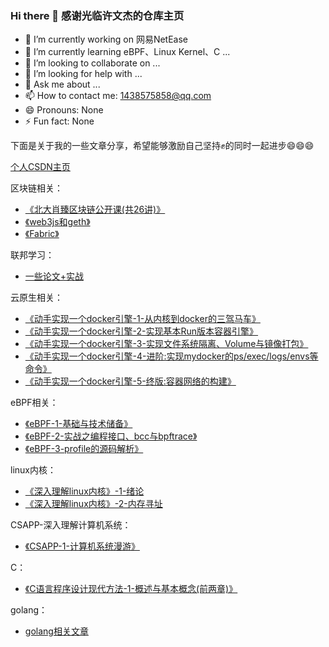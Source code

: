 ### Hi there 👋 感谢光临许文杰的仓库主页

- 🔭 I’m currently working on 网易NetEase
- 🌱 I’m currently learning eBPF、Linux Kernel、C ...
- 👯 I’m looking to collaborate on ...
- 🤔 I’m looking for help with ...
- 💬 Ask me about ...
- 📫 How to contact me: 1438575858@qq.com
- 😄 Pronouns: None
- ⚡ Fun fact: None


下面是关于我的一些文章分享，希望能够激励自己坚持✊的同时一起进步😄😄😄

[个人CSDN主页](https://blog.csdn.net/weixin_43988498?type=blog)

区块链相关：
* [《北大肖臻区块链公开课(共26讲)》](https://blog.csdn.net/weixin_43988498/category_10443931.html)
* [《web3js和geth》](https://blog.csdn.net/weixin_43988498/category_11842776.html)
* [《Fabric》](https://blog.csdn.net/weixin_43988498/category_11842773.html)

联邦学习：
* [一些论文+实战](https://blog.csdn.net/weixin_43988498/category_10956310.html)

云原生相关：
* [《动手实现一个docker引擎-1-从内核到docker的三驾马车》](https://blog.csdn.net/weixin_43988498/article/details/121044780)
* [《动手实现一个docker引擎-2-实现基本Run版本容器引擎》](https://blog.csdn.net/weixin_43988498/article/details/121277395)
* [《动手实现一个docker引擎-3-实现文件系统隔离、Volume与镜像打包》](https://blog.csdn.net/weixin_43988498/article/details/121307202)
* [《动手实现一个docker引擎-4-进阶:实现mydocker的ps/exec/logs/envs等命令》](https://blog.csdn.net/weixin_43988498/article/details/121336392)
* [《动手实现一个docker引擎-5-终版:容器网络的构建》](https://blog.csdn.net/weixin_43988498/article/details/121397979)

eBPF相关：
* [《eBPF-1-基础与技术储备》](https://blog.csdn.net/weixin_43988498/article/details/124937929)
* [《eBPF-2-实战之编程接口、bcc与bpftrace》](https://blog.csdn.net/weixin_43988498/article/details/125113777)
* [《eBPF-3-profile的源码解析》](https://blog.csdn.net/weixin_43988498/article/details/125607693)

linux内核：
* [《深入理解linux内核》-1-绪论](https://blog.csdn.net/weixin_43988498/article/details/125464889?spm=1001.2014.3001.5502)
* [《深入理解linux内核》-2-内存寻址](https://blog.csdn.net/weixin_43988498/article/details/125825057)

CSAPP-深入理解计算机系统：
* [《CSAPP-1-计算机系统漫游》](https://blog.csdn.net/weixin_43988498/article/details/125022225?spm=1001.2014.3001.5502)

C：
* [《C语言程序设计现代方法-1-概述与基本概念(前两章)》](https://blog.csdn.net/weixin_43988498/article/details/125036270?spm=1001.2014.3001.5502)

golang：
* [golang相关文章](https://blog.csdn.net/weixin_43988498/category_10600295.html?spm=1001.2014.3001.5482)
